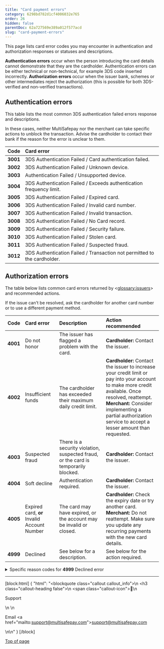 ```yaml
---
title: "Card payment errors"
category: 6298bd782d1cf4006032e765
order: 26
hidden: false
parentDoc: 62a727569e389a012f577acd
slug: "card-payment-errors"
---
```

This page lists card error codes you may encounter in authentication and authorization responses or statuses and descriptions.

**Authentication errors** occur when the person introducing the card details cannot demonstrate that they are the cardholder. Authentication errors can be either technical or non-technical, for example 3DS code inserted incorrectly.
**Authorization errors** occur when the issuer bank, schemes or other intermediates reject the authorization (this is possible for both 3DS-verified and non-verified transactions).

## Authentication errors

This table lists the most common 3DS authentication failed errors response and descriptions.

In these cases, neither MultiSafepay nor the merchant can take specific actions to unblock the transaction. Advise the cardholder to contact their bank if the reason for the error is unclear to them.

| Code     | Card error                                                         |
| :-------- | :----------------------------------------------------------------------- |
| **3001** | 3DS Authentication Failed / Card authentication failed.                  |
| **3002** | 3DS Authentication Failed / Unknown device.                              |
| **3003** | Authentication Failed / Unsupported device.                              |
| **3004** | 3DS Authentication Failed / Exceeds authentication frequency limit.      |
| **3005** | 3DS Authentication Failed / Expired card.                                |
| **3006** | 3DS Authentication Failed / Invalid card number.                         |
| **3007** | 3DS Authentication Failed / Invalid transaction.                         |
| **3008** | 3DS Authentication Failed / No Card record.                              |
| **3009** | 3DS Authentication Failed / Security failure.                            |
| **3010** | 3DS Authentication Failed / Stolen card.                                 |
| **3011** | 3DS Authentication Failed / Suspected fraud.                             |
| **3012** | 3DS Authentication Failed / Transaction not permitted to the cardholder. |

## Authorization errors

The table below lists common card errors returned by <<glossary:issuers>> and recommended actions.

If the issue can't be resolved, ask the cardholder for another card number or to use a different payment method.

| Code | Card error | Description| Action recommended|
| :-------- | :--------| :--------|:---------- |
| **4001** | Do not honor |The issuer has flagged a problem with the card.|**Cardholder:** Contact the issuer.|
| **4002** | Insufficient funds | The cardholder has exceeded their maximum daily credit limit.| **Cardholder:** Contact the issuer to increase your credit limit or pay into your account to make more credit available. Once resolved, reattempt.<br> **Merchant:** Consider implementing a partial authorization service to accept a lesser amount than requested. |
| **4003** | Suspected fraud | There is a security violation, suspected fraud, or the card is temporarily blocked. | **Cardholder:**  Contact the issuer. |
| **4004** | Soft decline | Authentication required.| **Cardholder:**  Contact the issuer. |
| **4005** | Expired card, **or** Invalid Account Number | The card may have expired, or the account may be invalid or closed. |**Cardholder:**  Check the expiry date or try another card.<br> **Merchant:**  Do not reattempt. Make sure you update any recurring payments with the new card details. |
| **4999** | Declined | See below for a description. | See below for the action required. |

<details>

<summary>  Specific reason codes for <b>4999</b> Declined error</summary>
 <br>

| Card error | Description | Action |
|:---|:---| :--- |
| **Refer to the card issuer** | The issuer wants to check the transaction. | **Cardholder:** Contact the issuer to complete the transaction. |
| **Invalid merchant or service provider** | The issuer restricts the merchant or service provider.| **Cardholder:** Contact the issuer.|
| **Pick up the card** | The transaction was declined because the cardholder's account was closed or blocked.|  **Cardholder:**  Contact the issuer to complete the transaction |
|  **Pick up the card, special conditions** | The issuer wants to check the transaction.| **Cardholder:** Contact the issuer to complete the transaction |
| **Cardholder not enrolled in service** | Cardholder: Please contact your bank <br> Merchant: card not enrolled in 3DS service. Not possible to authenticate |
| **Transaction timed out (ACS)** | Merchant: Transaction expired in authentication stage |
| **Invalid merchant or service provider** | The merchant or service provider is restricted by the issuer.| **Cardholder:** Contact the issuer. |
|  **Invalid transaction** | The transaction is invalid. |**Cardholder:** Check the payment method type and payment details <br>**Merchant:** Do not reattempt. The issuer will never approve.|
| **Invalid amount** | The payment amount exceeds issuer policies or regulatory limits.| **Cardholder:** Contact your bank. |
| **Invalid card, or account number** | The card may have expired, or the account may be invalid or closed. | **Cardholder:** Contact the issuer. |
| **Invalid issuer** | The first digit of the card number doesn't match any issuer. | **Cardholder:** Check the first digit of the card number, or contact the issuer.<br> **Merchant:** Do not reattempt. The issuer will never approve. |
| **Re-enter transaction** | There was a transaction error, or the issuer was temporarily unavailable. |  **Merchant:** Reattempt if still unsuccessful after several attempts, email [support@multisafepay.com](mailto:support@multisafepay.com)|
| **File temporarily unavailable** | Authorization failed due to a temporary error. | **Merchant:** Reattempt if still unsuccessful after several attempts, email [support@multisafepay.com](mailto:support@multisafepay.com) |
| **Format error** | The format may be incorrect. | **Merchant:** Check the transaction data. |
| **Insufficient funds or over credit limit** | The card exceeds the holder's credit limit or will go over if the transaction is processed. | **Cardholder:** Contact the issuer to increase your credit limit or pay into your account to make more credit available. Once resolved, reattempt.<br>  **Merchant:**  Consider implementing a partial authorization service to accept a less than requested.| 
| **Invalid PIN** | The PIN may be incorrect. |**Cardholder:**  Try again with the correct PIN. |
| **Transaction not permitted to cardholder** | The cardholder isn't permitted to perform this type of transaction, e.g.: <br> - Product type  <br> - Issuer policy <br> - Restricted country or across borders <br>- Card has not yet been activated | **Cardholder:** Contact the issuer. <br> **Merchant:** Do **not** reattempt. The issuer will never approve.|
| **Transaction not permitted to acquirer or terminal** | Your MultiSafepay account is not set up for this payment method or type of transaction. | **Merchant:** Email [support@multisafepay.com](mailto:support@multisafepay.com) |
| **Restricted card** | The card is restricted, e.g.: <br>- Deceased cardholder <br> - Permanently blocked <br>- Embargoed country|**Cardholder:** Contact the issuer.<br> **Merchant:** Reattempt if the cardholder confirms the restriction has been removed. Do **not** alter the country code or any other transaction data.|
| **PIN not changed** | A PIN change request was not completed successfully. | **Cardholder:** Contact the issuer. |
| **PIN tries exceeded** | The number of PIN tries exceeded. | **Merchant:** Do **not** reattempt on the same day to allow limits to reset. |
| **Invalid or non-existent account** | The account is temporarily blocked. The card may not have been activated yet. | **Cardholder:** Contact the issuer.<br> **Merchant:**  Reattempt. If the cardholder confirms the account is unblocked or the card has been activated.|
| **Negative CAM, dCVV, iCVV, or CVV results** | There may have been an issue with the card reader or a voltage spike during the read. | **Merchant:**  Reattempt, but monitor for potential fraud. |
| **Cannot verify PIN** | An issue with card verification. | **Merchant:** You can reattempt within the same day, or attempt <<glossary:POS>> transactions as non-PIN transactions, if applicable. |
|  **Cryptographic failure** | Technical issues. | The issuer cannot authorize the transaction for technical reasons. |
| **Authorization or issuer system inoperative** | The issuer couldn't be contacted, or the authorization timed out. | **Merchant:** You can reattempt within the same day. |
| **Unable to route the transaction** | There was a technical destination error in the issuer's system. | **Cardholder:** You can reattempt. |
| **Transaction cannot be completed** | There is a temporary or permanent restriction on the cardholder's account, e.g.:<br>- Gambling <br> - Unauthorized card-not-present transaction  <br>- No two-factor authentication | **Cardholder:** Contact the issuer.<br>**Merchant:** Reattempt if the cardholder confirms the restriction has been removed. Do **not** alter any transaction data.|
| **Duplicate transmission detected** | The same transaction has been submitted more than once.| **Cardholder:** Do **not** reattempt. |
| **System error** | There is a temporary error in the issuer's system. | **Merchant:** Reattempt if it still unsuccessful, email [support@multisafepay.com](mailto:support@multisafepay.com) |
| **Card type verification error** | The CID or CVV2 code provided doesn't match the card. | **Cardholder:** Provide the correct code, and then reattempt.<br> **Merchant:** You can try again without a code, but be aware that it may be a fraudulent transaction if the cardholder doesn't have the correct code, **or** Your MultiSafepay account may be configured incorrectly. Email [support@multisafepay.com](mailto:support@multisafepay.com) |
| **Stop payment order** | The cardholder has requested that the issuer stop a recurring payment transaction. | **Cardholder:** Provide an alternative payment method, or contact the issuer. <br> **Merchant:** Do **not** reattempt. The issuer will never approve. |
| **Revocation of authorization order** | The cardholder requested that the issuer stop recurring payment transactions with a specific merchant. | **Cardholder:** Provide an alternative payment method, or contact the issuer.<br> **Merchant:** Do **not** reattempt. The issuer will never approve. |
| **Revocation of all authorizations order** | The cardholder requested the issuer to stop all recurring payment transactions for that card. | **Cardholder:** Provide an alternative payment method, or contact the issuer.<br>  **Merchant:** Do **not** reattempt. The issuer will never approve. |
| **Decline for CVV2 failure** | CVV2 verification failed in a card-not-present transaction. | **Merchant:** Validate the CVV2 value before reattempting. Monitor reattempts for potential fraud. |
| **Additional customer authentication required** | The transaction falls within the scope of PSD2 and did not pass 3D Secure. |**Merchant:**  For card-not-present transactions, reattempt with 3D Secure. |
| **Declined by MultiSafepay** | Our automated fraud filter flagged the transaction as probably fraudulent. | Email [support@multisafepay.com](mailto:support@multisafepay.com) |
| **3D Secure authentication cancelled** | 3DS authentication was cancelled. | Ask the cardholder to reattempt. |
| **3D Secure-authenticated cards** | Merchant only accepts 3D Secure-authenticated cards | Email a request to accept non-3D Secure authenticated cards to [risk@multisafepay.com](mailto:risk@multisafepay.com) |

 <br>

 </details>

---

[block:html]
{
  "html": "<blockquote class=\"callout callout_info\">\n    <h3 class=\"callout-heading false\">\n        <span class=\"callout-icon\">💬</span>\n        <p>Support</p>\n    </h3>\n    <p>Email <a href=\"mailto:support@multisafepay.com\">support@multisafepay.com</a></p>\n</blockquote>\n"
}
[/block]

[Top of page](#)

